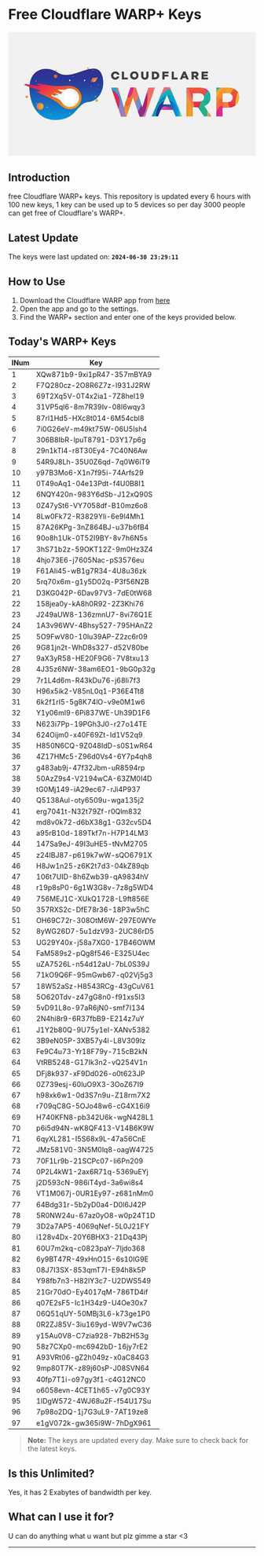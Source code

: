 
# Free Cloudflare WARP+ Keys

![Banner](asset/IMG_20240629_142710_129.jpg)

## Introduction

free Cloudflare WARP+ keys. This repository is updated every 6 hours with 100 new keys, 1 key can be used up to 5 devices so per day 3000 people can get free of Cloudflare's WARP+.

## Latest Update

The keys were last updated on: **`2024-06-30 23:29:11`**

## How to Use

1. Download the Cloudflare WARP app from [here](https://1.1.1.1/)
2. Open the app and go to the settings.
3. Find the WARP+ section and enter one of the keys provided below.

## Today's WARP+ Keys

| INum | Key |
|-------|-----|
| 1     | XQw871b9-9xi1pR47-357mBYA9               |
| 2     | F7Q280cz-2O8R6Z7z-l931J2RW               |
| 3     | 69T2Xq5V-0T4x2ia1-7Z8heI19               |
| 4     | 31VP5ql6-8m7R39Iv-08l6wqy3               |
| 5     | 87rl1Hd5-HXc8t014-6M54cbl8               |
| 6     | 7i0G26eV-m49kt75W-06U5Ish4               |
| 7     | 306B8IbR-lpuT8791-D3Y17p6g               |
| 8     | 29n1kTI4-r8T30Ey4-7C40N6Aw               |
| 9     | 54R9J8Lh-35U0Z6qd-7q0W6iT9               |
| 10    | y97B3Mo6-X1n7f95i-74Arfs29               |
| 11    | 0T49oAq1-04e13Pdt-f4U0B8I1               |
| 12    | 6NQY420n-983Y6dSb-J12xQ90S               |
| 13    | 0Z47ySt6-VY7058df-B10mz6o8               |
| 14    | 8Lw0Fk72-R3829YIi-6e9l4Mh1               |
| 15    | 87A26KPg-3nZ864BJ-u37b6fB4               |
| 16    | 90o8h1Uk-0T52I9BY-8v7h6N5s               |
| 17    | 3hS71b2z-59OKT12Z-9m0Hz3Z4               |
| 18    | 4hjo73E6-j7605Nac-pS3576eu               |
| 19    | F61AIi45-wB1g7R34-4U8u36zk               |
| 20    | 5rq70x6m-g1y5D02q-P3f56N2B               |
| 21    | D3KG042P-6Dav97V3-7dE0tW68               |
| 22    | 158jea0y-kA8h0R92-2Z3Khi76               |
| 23    | J249aUW8-136zmnU7-8vi76Q1E               |
| 24    | 1A3v96WV-4Bhsy527-795HAnZ2               |
| 25    | 5O9FwV80-10lu39AP-Z2zc6r09               |
| 26    | 9G81jn2t-WhD8s327-d52V80be               |
| 27    | 9aX3yR58-HE20F9G6-7V8txu13               |
| 28    | 4J35z6NW-38am6EO1-9bG0p32g               |
| 29    | 7r1L4d6m-R43kDu76-j68Ii7f3               |
| 30    | H96x5ik2-V85nL0q1-P36E4Tt8               |
| 31    | 6k2f1rI5-5g8K74lO-v9e0M1w6               |
| 32    | Y1y06mI9-6Pi837WE-Uh39D1F6               |
| 33    | N623i7Pp-19PGh3J0-r27o14TE               |
| 34    | 624Oijm0-x40F69Zt-Id1V52q9               |
| 35    | H850N6CQ-9Z048IdD-s0S1wR64               |
| 36    | 4Z17HMc5-Z96d0Vs4-6Y7p4qh8               |
| 37    | g483ab9j-47f32Jbm-uR8594rp               |
| 38    | 50AzZ9s4-V2194wCA-63ZM0I4D               |
| 39    | tG0Mj149-iA29ec67-rJi4P937               |
| 40    | Q5138Aul-oty6509u-wga135j2               |
| 41    | erg7041t-N32t79Zf-r0Qlm832               |
| 42    | md8v0k72-d6bX38g1-G32cv5D4               |
| 43    | a95rB10d-189Tkf7n-H7P14LM3               |
| 44    | 147Sa9eJ-49I3uHE5-tNvM2705               |
| 45    | z24IBJ87-p619k7wW-sQO6791X               |
| 46    | H8Jw1n25-z6K2t7d3-04kZ89qb               |
| 47    | 106t7UID-8h6Zwb39-qA9834hV               |
| 48    | r19p8sP0-6g1W3G8v-7z8g5WD4               |
| 49    | 756MEJ1C-XUkQ1728-L9ft856E               |
| 50    | 357RXS2c-DfE78r36-18P3w5hC               |
| 51    | OH69C72r-308OtM6W-297E0WYe               |
| 52    | 8yWG26D7-5u1dzV93-2UC86rD5               |
| 53    | UG29Y40x-j58a7XG0-17B46OWM               |
| 54    | FaM589s2-pQg8f546-E325U4ec               |
| 55    | uZA7526L-n54d12aU-7bL0S39J               |
| 56    | 71kO9Q6F-95mGwb67-q02Vj5g3               |
| 57    | 18W52aSz-H8543RCg-43gCuV61               |
| 58    | 5O620Tdv-z47gG8n0-f91xs5I3               |
| 59    | 5vD91L8o-97aR6jN0-smf7I134               |
| 60    | 2N4hi8r9-6R37fbB9-E214z7uY               |
| 61    | J1Y2b80Q-9U75y1eI-XANv5382               |
| 62    | 3B9eN05P-3XB57y4l-L8V309Iz               |
| 63    | Fe9C4u73-Yr18F79y-715cB2kN               |
| 64    | VtRB5248-G17Ik3n2-vQ254V1n               |
| 65    | DFj8k937-xF9Dd026-o0t623JP               |
| 66    | 0Z739esj-60luO9X3-3OoZ67I9               |
| 67    | h98xk6w1-0d3S7n9u-Z18rm7X2               |
| 68    | r709qC8G-5OJo48w6-cG4X16i9               |
| 69    | H740KFN8-pb342U6k-wgN428L1               |
| 70    | p6i5d94N-wK8QF413-V14B6K9W               |
| 71    | 6qyXL281-I5S68x9L-47a56CnE               |
| 72    | JMz581V0-3N5M0lq8-oagW4725               |
| 73    | 70F1Lr9b-21SCPc07-Ii6Pn209               |
| 74    | 0P2L4kW1-2ax6R71q-5369uEYj               |
| 75    | j2D593cN-986iT4yd-3a6wi8s4               |
| 76    | VT1M067j-0UR1Ey97-z681nMm0               |
| 77    | 64Bdg31r-5b2yD0a4-D0l6J42P               |
| 78    | 5R0NW24u-67az0yO8-w0p24T1D               |
| 79    | 3D2a7AP5-4069qNef-5L0J21FY               |
| 80    | i128v4Dx-20Y6BHX3-21Dq43Pj               |
| 81    | 60U7m2kq-c0823paY-7ljdo368               |
| 82    | 6y9BT47R-49xHnO15-6s10IG9E               |
| 83    | 08J7I3SX-853qmT7I-E94h8k5P               |
| 84    | Y98fb7n3-H82lY3c7-U2DWS549               |
| 85    | 21Gr70dO-Ey4017qM-786TD4if               |
| 86    | q07E2sF5-Ic1H34z9-U4Oe30x7               |
| 87    | 06Q51qUY-50MBj3L6-k73ge1P0               |
| 88    | 0R2ZJ85V-3iu169yd-W9V7wC36               |
| 89    | y15Au0V8-C7zia928-7bB2H53g               |
| 90    | 58z7CXp0-mc6942bD-16jy7rE2               |
| 91    | A93VRt06-gZ2h049z-x0aC84G3               |
| 92    | 9mp80T7K-z89j60sP-J08SVN64               |
| 93    | 40fp7T1i-o97gy3f1-c4G12NC0               |
| 94    | o6058evn-4CET1h65-v7g0C93Y               |
| 95    | 1IDgW572-4WJ68u2F-f54U17Su               |
| 96    | 7p98o2DQ-1j7G3uL9-7AT19ze8               |
| 97    | e1gV072k-gw365i9W-7hDgX961               |


> **Note:** The keys are updated every day. Make sure to check back for the latest keys.

## Is this Unlimited?

Yes, it has 2 Exabytes of bandwidth per key.

## What can I use it for?
U can do anything what u want but plz gimme a star <3

---
